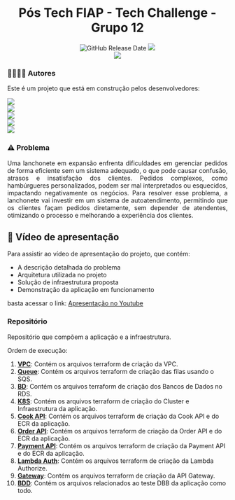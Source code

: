<div align="center">

# Pós Tech FIAP - Tech Challenge - Grupo 12

![GitHub Release Date](https://img.shields.io/badge/Release%20Date-Fevereiro%202025-yellowgreen)
![](https://img.shields.io/badge/Status-Em%20Desenvolvimento-yellowgreen)
<br>
![](https://img.shields.io/badge/Version-%20v4.0.0-brightgreen)
</div>

### 👨‍💼👩‍💼‍ Autores

Este é um projeto que está em construção pelos desenvolvedores:

![](https://img.shields.io/badge/RM357321-Alexandre%20Miranda-blue)
<br>
![](https://img.shields.io/badge/RM357437-Diego%20Ceccon-blue)
<br>
![](https://img.shields.io/badge/RM357218-Jéssica%20Rodrigues%20-blue)
<br>
![](https://img.shields.io/badge/RM358002-Rodrigo%20Sartori-blue)
<br>
![](https://img.shields.io/badge/RM357991-Wilton%20Souza%20-blue)

### ⚠️ Problema

<p align="justify">Uma lanchonete em expansão enfrenta dificuldades em gerenciar pedidos de forma eficiente sem um sistema adequado, o que pode causar confusão, atrasos e insatisfação dos clientes. Pedidos complexos, como hambúrgueres personalizados, podem ser mal interpretados ou esquecidos, impactando negativamente os negócios. Para resolver esse problema, a lanchonete vai investir em um sistema de autoatendimento, permitindo que os clientes façam pedidos diretamente, sem depender de atendentes, otimizando o processo e melhorando a experiência dos clientes.</p>

## 🎥 Vídeo de apresentação

Para assistir ao vídeo de apresentação do projeto, que contém:
- A descrição detalhada do problema
- Arquitetura utilizada no projeto
- Solução de infraestrutura proposta
- Demonstração da aplicação em funcionamento

basta acessar o link: [Apresentação no Youtube](https://youtu.be/-56eM60woTE?si=9t6_p3IrzOuJmz1i)

### Repositório

Repositório que compõem a aplicação e a infraestrutura.

Ordem de execução: 
1. **[VPC](https://github.com/fiap-soat-12/tech-challenge-vpc)**: Contém os arquivos terraform de criação da VPC.
2. **[Queue](https://github.com/fiap-soat-12/tech-challenge-queue)**: Contém os arquivos terraform de criação das filas usando o SQS.
3. **[BD](https://github.com/fiap-soat-12/tech-challenge-db)**: Contém os arquivos terraform de criação dos Bancos de Dados no RDS.
4. **[K8S](https://github.com/fiap-soat-12/tech-challenge-k8s)**: Contém os arquivos terraform de criação do Cluster e Infraestrutura da aplicação.
5. **[Cook API](https://github.com/fiap-soat-12/tech-challenge-cook-api)**: Contém os arquivos terraform de criação da Cook API e do ECR da aplicação.
6. **[Order API](https://github.com/fiap-soat-12/tech-challenge-order-api)**: Contém os arquivos terraform de criação da Order API e do ECR da aplicação.
7. **[Payment API](https://github.com/fiap-soat-12/tech-challenge-payment-api)**: Contém os arquivos terraform de criação da Payment API e do ECR da aplicação.
8. **[Lambda Auth](https://github.com/fiap-soat-12/tech-challenge-lambda-auth)**: Contém os arquivos terraform de criação da Lambda Authorize.
9. **[Gateway](https://github.com/fiap-soat-12/tech-challenge-gateway)**: Contém os arquivos terraform de criação da API Gateway.
10. **[BDD](https://github.com/fiap-soat-12/tech-challenge-bdd)**: Contém os arquivos relacionados ao teste DBB da aplicação como todo.

